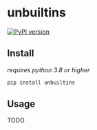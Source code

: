 # unbuiltins

[![PyPI version](https://badge.fury.io/py/unbuiltins.svg)](https://badge.fury.io/py/unbuiltins)


## Install

*requires python 3.8 or higher*

```bash
pip install unbuiltins
```

## Usage 

TODO
